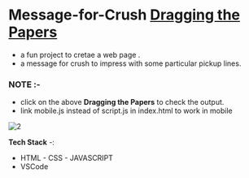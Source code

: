 # Message-for-Crush [Dragging the Papers](https://6e0r89.csb.app/)

- a fun project to cretae a web page .
- a message for crush to impress with some particular pickup lines.

### NOTE :-
- click on the above **Dragging the Papers** to check the output.
- link mobile.js instead of script.js in index.html to work in mobile

![2](https://user-images.githubusercontent.com/86396326/236800351-5db59e9e-9fa2-48f1-939f-45f341300388.jpg)



**Tech Stack** -:
- HTML - CSS - JAVASCRIPT
- VSCode

